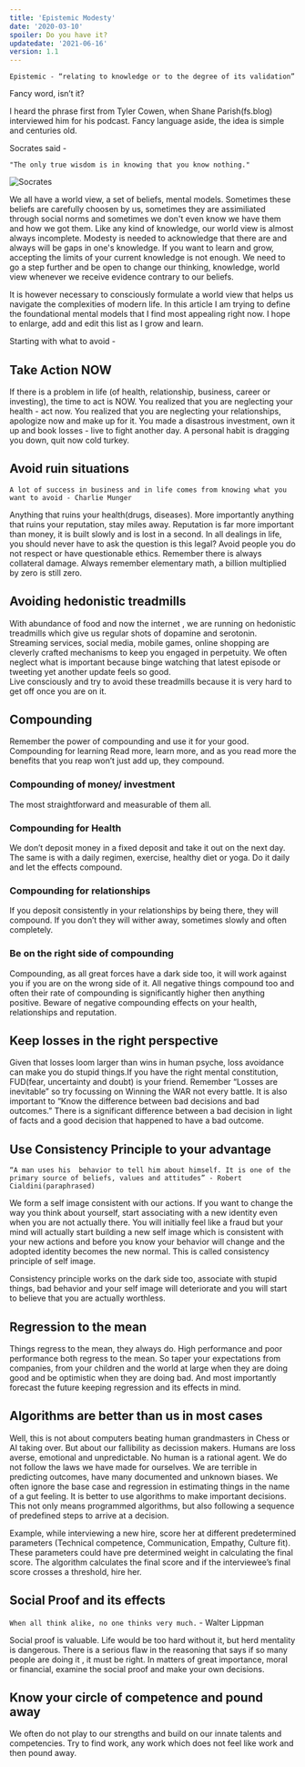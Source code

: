 ```yaml
---
title: 'Epistemic Modesty'
date: '2020-03-10'
spoiler: Do you have it?
updatedate: '2021-06-16'
version: 1.1
---
```


```
Epistemic - “relating to knowledge or to the degree of its validation”  
```
Fancy word, isn’t it? 

I heard the phrase first from Tyler Cowen, when Shane Parish(fs.blog) interviewed him for his podcast.  Fancy language aside, the idea is simple and centuries old. 

Socrates said -

 ```"The only true wisdom is in knowing that you know nothing."```
 
![Socrates](https://user-images.githubusercontent.com/5917216/122661468-47e2c480-d1bd-11eb-8a99-0dbef4546de3.jpeg)


We all have a world view, a set of beliefs, mental models. Sometimes these beliefs are carefully choosen by us, sometimes they are assimiliated through social norms and sometimes we don't even know we have them and how we got them.
Like any kind of knowledge, our world view is almost always incomplete. Modesty is needed to acknowledge that there are and always will be gaps in one's knowledge. If you want to learn and grow, accepting the limits of your current knowledge is not enough. We need to go a step further and be open to change our thinking, knowledge, world view whenever we receive evidence contrary to our beliefs. 

It is however necessary to consciously formulate a world view that helps us navigate the complexities of modern life. In this article I am trying to define the foundational mental models that I find most appealing right now. I hope to enlarge, add and edit  this list as I grow and learn.

Starting with what to avoid -
## Take Action NOW
If there is a problem in life (of health, relationship, business, career or investing), the time to act is NOW.
You realized that you are neglecting your health - act now. You realized that you are neglecting your relationships, apologize now and make up for it. You made a disastrous investment, own it up and book losses - live to fight another day. A personal habit is dragging you down, quit now  cold turkey.

## Avoid ruin situations
```A lot of success in business and in life comes from knowing what you want to avoid - Charlie Munger```

Anything that ruins your health(drugs, diseases). More importantly anything that ruins your reputation, stay miles away. Reputation is far more important than money, it is built slowly and is lost in a second. In all dealings in life, you should never have to ask the question is this legal?
Avoid people you do not respect or have questionable ethics. Remember there is always collateral damage.
Always remember elementary math, a billion multiplied by zero is still zero.

## Avoiding hedonistic treadmills
With abundance of food and now the internet , we are running on hedonistic treadmills which give us regular shots of dopamine and serotonin.  Streaming services, social media, mobile games, online shopping are cleverly crafted mechanisms to keep you engaged in perpetuity. We often neglect what is important because binge watching that latest episode or tweeting yet another update feels so good.  
Live consciously and try to avoid these treadmills because it is very hard to get off once you are on it.

## Compounding
Remember the power of compounding and use it for your good. 
Compounding for learning
Read more, learn more, and as you read more the benefits that you reap won’t just add up, they compound.

### Compounding of money/ investment
The most straightforward and measurable of them all.

### Compounding for Health
We don’t deposit money in a fixed deposit and take it out on the next day. The same is with a daily regimen, exercise, healthy diet or yoga. Do it daily and let the effects compound.

### Compounding for relationships
If you deposit consistently in your relationships by being there, they will compound. If you don’t they will wither away, sometimes slowly and often completely.

### Be on the right side of compounding
Compounding, as all great forces have a dark side too, it will work against you if you are on the wrong side of it. All negative things compound too and often their rate of compounding is significantly higher then anything positive. Beware of negative compounding effects on your health, relationships and reputation. 

## Keep losses in the right perspective

Given that losses loom larger than wins in human psyche, loss avoidance can make you do stupid things.If you have the right mental constitution, FUD(fear, uncertainty and doubt) is your friend.
Remember “Losses are inevitable” so try focussing on Winning the WAR not every battle.
It is also important to “Know the difference between bad decisions and bad outcomes.” There is a significant difference between a bad decision in light of facts and a good decision that happened to have a bad outcome.

## Use Consistency Principle to your advantage

```“A man uses his  behavior to tell him about himself. It is one of the primary source of beliefs, values and attitudes” - Robert Cialdini(paraphrased) ``` 

We form a self image consistent with our actions. If you want to change the way you think about yourself, start associating with a new identity even when you are not actually there. 
You will initially feel like a fraud but your mind will actually start building a new self image which is consistent with your new actions and before you know your behavior will change and the adopted identity becomes the new normal. This is called consistency principle of self image.

Consistency principle works on the dark side too, associate with stupid things, bad behavior and your self image will deteriorate and you will start to believe that you are actually worthless.

## Regression to the mean
Things regress to the mean, they always do. High performance and poor performance both regress to the mean. So taper your expectations from companies, from your children and the world at large when they are doing good and be optimistic when they are doing bad. And most importantly forecast the future keeping regression and its effects in mind.

## Algorithms are better than us in most cases
Well, this is not about computers beating human grandmasters in Chess or AI taking over. But about our fallibility as decission makers. Humans are loss averse, emotional and unpredictable. No human is a rational agent. We do not follow the laws we have made for ourselves. We are terrible in predicting outcomes, have many documented and unknown biases. We often ignore the base case and regression in estimating things in the name of a gut feeling.
It is better to use algorithms to make important decisions. This not only means programmed algorithms, but also following a sequence of predefined steps to arrive at a decision. 

Example, while interviewing a new hire, score her at different predetermined parameters (Technical competence, Communication, Empathy, Culture fit). These parameters could have pre determined weight in calculating the final score. The algorithm calculates the final score and if the interviewee’s final score crosses a threshold, hire her.

## Social Proof and its effects
```When all think alike, no one thinks very much.```
    - Walter Lippman

Social proof is valuable. Life would be too hard without it, but herd mentality is dangerous. There is a serious flaw in the reasoning that says if so many people are doing it , it must be right. 
In matters of great importance, moral or financial, examine the social proof and make your own decisions.


## Know your circle of competence and pound away
We often do not play to our strengths and build on our innate talents and competencies. Try to find work, any work which does not feel like work and then pound away.





